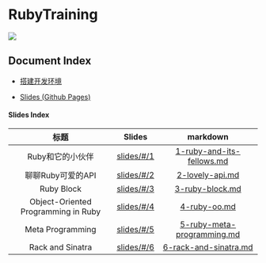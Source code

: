 RubyTraining
===========

![](img/ruby-training-logo.png)

## Document Index

- [搭建开发环境](docs/setup.md)

- [Slides (Github Pages)](https://jiukunz.github.io/tw-ruby-training/slides/#/)

#### Slides Index

|标题|Slides|markdown|
|:--:|:----:|:------:|
| Ruby和它的小伙伴 | [slides/#/1](https://jiukunz.github.io/tw-ruby-training/slides/#/1) | [1-ruby-and-its-fellows.md](https://github.com/jiukunz/tw-ruby-training/blob/master/slides/contents/1-ruby-and-its-fellows.md) |
| 聊聊Ruby可爱的API | [slides/#/2](https://jiukunz.github.io/tw-ruby-training/slides/#/2) | [2-lovely-api.md](https://github.com/jiukunz/tw-ruby-training/blob/master/slides/contents/2-lovely-api.md) |
| Ruby Block | [slides/#/3](https://jiukunz.github.io/tw-ruby-training/slides/#/3) | [3-ruby-block.md](https://github.com/jiukunz/tw-ruby-training/blob/master/slides/contents/3-ruby-block.md) |
| Object-Oriented Programming in Ruby | [slides/#/4](https://jiukunz.github.io/tw-ruby-training/slides/#/4) | [4-ruby-oo.md](https://github.com/jiukunz/tw-ruby-training/blob/master/slides/contents/4-ruby-oo.md) |
| Meta Programming | [slides/#/5](https://jiukunz.github.io/tw-ruby-training/slides/#/5) | [5-ruby-meta-programming.md](https://github.com/jiukunz/tw-ruby-training/blob/master/slides/contents/5-ruby-meta-programming.md) |
| Rack and Sinatra | [slides/#/6](https://jiukunz.github.io/tw-ruby-training/slides/#/6) | [6-rack-and-sinatra.md](https://github.com/jiukunz/tw-ruby-training/blob/master/slides/contents/6-rack-and-sinatra.md) |
